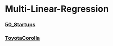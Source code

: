# Multi-Linear-Regression
### [50_Startups](https://github.com/Aman451645/Multi-Linear-Regression-1)
### [ToyotaCorolla](https://github.com/Aman451645/Multi-Linear-Regression-2-)

